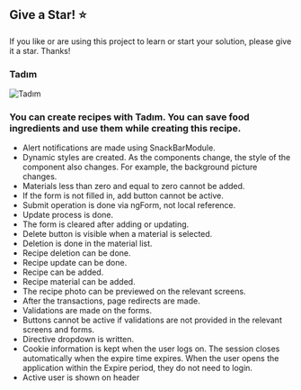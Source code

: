 ## Give a Star! :star:

If you like or are using this project to learn or start your solution, please give it a star. Thanks!

### Tadım

![Tadım](https://github.com/NisanurBulut/TadimAPP/blob/master/src/assets/Trailer/Trailer_TadimApp.gif)
### You can create recipes with Tadım. You can save food ingredients and use them while creating this recipe.

* Alert notifications are made using SnackBarModule.
* Dynamic styles are created. As the components change, the style of the component also changes. For example, the background picture changes.
* Materials less than zero and equal to zero cannot be added.
* If the form is not filled in, add button cannot be active.
* Submit operation is done via ngForm, not local reference.
* Update process is done.
* The form is cleared after adding or updating.
* Delete button is visible when a material is selected.
* Deletion is done in the material list.
* Recipe deletion can be done.
* Recipe update can be done.
* Recipe can be added.
* Recipe material can be added.
* The recipe photo can be previewed on the relevant screens.
* After the transactions, page redirects are made.
* Validations are made on the forms.
* Buttons cannot be active if validations are not provided in the relevant screens and forms.
* Directive dropdown is written.
* Cookie information is kept when the user logs on. The session closes automatically when the expire time expires. When the user opens the application within the Expire period, they do not need to login.
* Active user is shown on header
